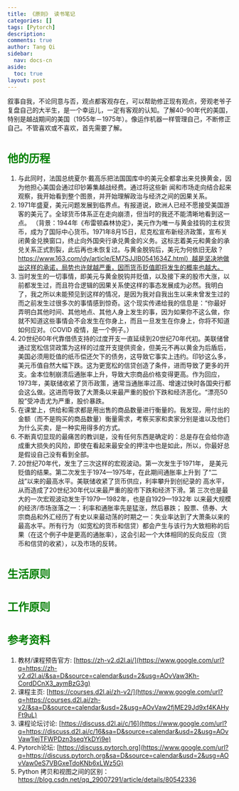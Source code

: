 ```yaml
---
title: 《原则》 读书笔记
categories: []
tags: [Pytorch]
description: 
comments: true
author: Tang Qi
sidebar:
  nav: docs-cn
aside:
  toc: true
layout: post
---
```


叙事自我，不论同意与否，观点都客观存在，可以帮助修正现有观点，旁观老爷子复盘自己的大半生，是一个幸运儿，一定有客观的认知。了解40-90年代的美国，特别是越战期间的美国（1955年－1975年）。像运作机器一样管理自己，不断修正自己。不管喜欢或不喜欢，首先需要了解。

<!--more-->

# <font face="黑体" color=green size=5>他的历程</font>

1. 与此同时，法国总统夏尔·戴⾼乐把法国国库中的美元全都拿出来兑换黄⾦，因为他担⼼美国会通过印钞筹集越战经费。通过将这些新 闻和市场⾛向结合起来观察，我开始看到整个图景，并开始理解政治与经济之间的因果关系。 
2. 1971年盛夏，美元问题发展到临界点。有报道说，欧洲⼈已经不愿接受美国游客的美元了。全球货币体系正在⾛向崩溃，但当时的我还不能清晰地看到这⼀点。 （背景：1944年《布雷顿森林协定》，美元作为唯一与黄金挂钩的主权货币，成为了国际中心货币。1971年8月15日，尼克松宣布新经济政策，宣布关闭黄金兑换窗口，终止向外国央行承兑黄金的义务。这标志着美元和黄金的承兑关系正式割裂，此后再也未恢复过。与黄金脱钩后，美元为何依旧无敌？https://www.163.com/dy/article/EM7SJJIB0541634Z.html）越是坚决地做出这样的承诺，局势也许就越严重，因⽽货币贬值即将发⽣的概率也越⼤。
3. 当时发⽣的⼀切事情，即美元与黄⾦脱钩并贬值，以及接下来的股市⼤涨，以前都发⽣过，⽽且符合逻辑的因果关系使这样的事态发展成为必然。我明⽩了，我之所以未能预见到这样的情况，是因为我对⾃我出⽣以来未曾发⽣过的⽽之前发⽣过很多次的事情感到惊奇。这个现实传递给我的信息是：“你最好弄明⽩其他时间、其他地点、其他⼈⾝上发⽣的事，因为如果你不这么做，你就不知道这些事情会不会发⽣在你⾝上，⽽且⼀旦发⽣在你⾝上，你将不知道如何应对。（COVID 疫情，是一个例子。）      
4. 20世纪60年代靠借债⽀持的过度开⽀⼀直延续到20世纪70年代初。美联储曾通过宽松信贷政策为这样的过度开⽀提供资⾦，但美元不再以黄⾦为后盾后，美国必须⽤贬值的纸币偿还⽋下的债务，这导致它事实上违约。印钞这么多，美元币值⾃然⼤幅下跌。这为更宽松的信贷创造了条件，进⽽导致了更多的开⽀。⾦本位制崩溃后通胀率上升，导致⼤宗商品价格变得更⾼。作为回应，1973年，美联储收紧了货币政策，通常当通胀率过⾼、增速过快时各国央⾏都会这么做。这进⽽导致了⼤萧条以来最严重的股价下跌和经济恶化。“漂亮50股”受冲击尤为严重，股价暴跌。
5. 在课堂上，供给和需求都是⽤出售的商品数量进⾏衡量的。我发现，⽤付出的⾦额（⽽不是购买的商品数量）衡量需求，考察买家和卖家分别是谁以及他们为什么买卖，是⼀种实⽤得多的⽅式。
6. 不断真切显现的最痛苦的教训是，没有任何东西是确定的：总是存在会给你造成重⼤损失的风险，即使在看起来最安全的押注中也是如此，所以，你最好总是假设⾃⼰没有看到全部。
7. 20世纪70年代，发⽣了三次这样的宏观波动。第⼀次发⽣于1971年， 是美元贬值的结果。第⼆次发⽣于1974—1975年，在此期间通胀率上升到 了“⼆战”以来的最⾼⽔平。美联储收紧了货币供应，利率攀升到创纪录的 ⾼⽔平，从⽽造成了20世纪30年代以来最严重的股市下跌和经济下滑。第 三次也是最⼤的⼀次宏观波动发⽣于1979—1982年，也是⾃1929—1932年 以来最⼤规模的经济/市场涨落之⼀：利率和通胀率先是猛涨，然后暴跌； 股票、债券、⼤宗商品和外汇经历了有史以来最动荡的时期之⼀：失业率达到了⼤萧条以来的最⾼⽔平。所有⾏为（如宽松的货币和信贷）都会产⽣与该⾏为⼤致相称的后果（在这个例⼦中是更⾼的通胀率），这会引起⼀个⼤体相同的反向反应（货币和信贷的收紧），以及市场的反转。

# <font face="黑体" color=green size=5>生活原则</font>



# <font face="黑体" color=green size=5>工作原则</font>



# <font face="黑体" color=green size=5>参考资料</font>

1.  教材/课程预告官方:
    [https://zh-v2.d2l.ai/](https://www.google.com/url?q=https://zh-v2.d2l.ai/&sa=D&source=calendar&usd=2&usg=AOvVaw3Kh-CordDCnX3_aymBzG3g)
2.  课程主页:
    [https://courses.d2l.ai/zh-v2/](https://www.google.com/url?q=https://courses.d2l.ai/zh-v2/&sa=D&source=calendar&usd=2&usg=AOvVaw2fjME29Jd9xf4KAHyFt9uL)
3.  课程论坛讨论:
    [https://discuss.d2l.ai/c/16](https://www.google.com/url?q=https://discuss.d2l.ai/c/16&sa=D&source=calendar&usd=2&usg=AOvVaw1lejTFWPDzn3seqYkDYi9e)
4.  Pytorch论坛:
    [https://discuss.pytorch.org](https://www.google.com/url?q=https://discuss.pytorch.org&sa=D&source=calendar&usd=2&usg=AOvVaw0eS7VBGxeTdoKNb6xLWz5G)
5.  Python 拷贝和视图之间的区别： 
    https://blog.csdn.net/qq_29007291/article/details/80542336

